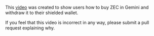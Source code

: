 This [video](https://twitter.com/iansagstette/status/1545427814421340165) was created to show users how to buy ZEC in Gemini and withdraw it to their shielded wallet.

If you feel that this video is incorrect in any way, please submit a pull request explaining why.
